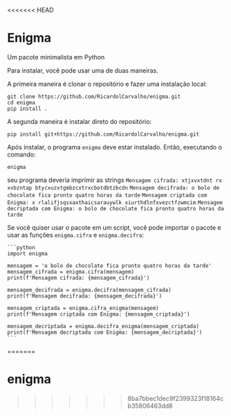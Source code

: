 <<<<<<< HEAD
# Enigma
Um pacote minimalista em Python

Para instalar, você pode usar uma de duas maneiras.

A primeira maneira é clonar o repositório e fazer uma instalação local:

    git clone https://github.com/RicardolCarvalho/enigma.git
    cd enigma
    pip install .

A segunda maneira é instalar direto do repositório:

    pip install git+https://github.com/RicardolCarvalho/enigma.git

Após instalar, o programa `enigma` deve estar instalado. Então, executando o comando:

    enigma

seu programa deveria imprimir as strings `Mensagem cifrada: xtjxvxtdnt rx xvbzntap btycxuzxtgmbzcxtrxcbotdbtzbcdn`
                                        `Mensagem decifrada: o bolo de chocolate fica pronto quatro horas da tarde`
                                        `Mensagem criptada com Enigma: x rlalifjsqsxaxthaicsarauywlk xiurthdlnfxvezctfzwmcim`
                                        `Mensagem decriptada com Enigma: o bolo de chocolate fica pronto quatro horas da tarde`


Se você quiser usar o pacote em um script, você pode importar o pacote e usar as funções `enigma.cifra` e `enigma.decifra`:
    
    ```python
    import enigma

    mensagem = 'o bolo de chocolate fica pronto quatro horas da tarde'
    mensagem_cifrada = enigma.cifra(mensagem)
    print(f'Mensagem cifrada: {mensagem_cifrada}')

    mensagem_decifrada = enigma.decifra(mensagem_cifrada)
    print(f'Mensagem decifrada: {mensagem_decifrada}')

    mensagem_criptada = enigma.cifra_enigma(mensagem)
    print(f'Mensagem criptada com Enigma: {mensagem_criptada}')

    mensagem_decriptada = enigma.decifra_enigma(mensagem_criptada)
    print(f'Mensagem decriptada com Enigma: {mensagem_decriptada}')
    ```
=======
# enigma
>>>>>>> 8ba7bbec1dec9f2399323f18164cb35806463dd8
